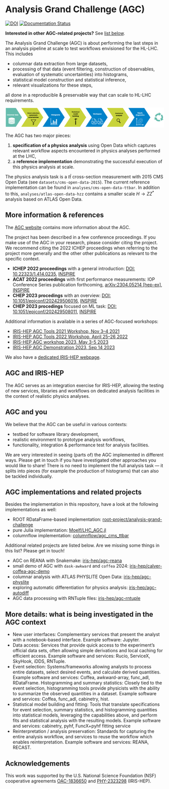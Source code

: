 # Analysis Grand Challenge (AGC)

[![DOI](https://zenodo.org/badge/DOI/10.5281/zenodo.7274936.svg)](https://doi.org/10.5281/zenodo.7274936)
[![Documentation Status](https://readthedocs.org/projects/agc/badge/?version=latest)](https://agc.readthedocs.io/en/latest/?badge=latest)

**Interested in other AGC-related projects?** See [list below](#agc-implementations-and-related-projects).

The Analysis Grand Challenge (AGC) is about performing the last steps in an analysis pipeline at scale to test workflows envisioned for the HL-LHC.
This includes

- columnar data extraction from large datasets,
- processing of that data (event filtering, construction of observables, evaluation of systematic uncertainties) into histograms,
- statistical model construction and statistical inference,
- relevant visualizations for these steps,

all done in a reproducible & preservable way that can scale to HL-LHC requirements.

<div align="center"><img src="docs/pipeline.png" alt="analysis pipeline"></div>

The AGC has two major pieces:

1) **specification of a physics analysis** using Open Data which captures relevant workflow aspects encountered in physics analyses performed at the LHC,
2) a **reference implementation** demonstrating the successful execution of this physics analysis at scale.

The physics analysis task is a $t\bar{t}$ cross-section measurement with 2015 CMS Open Data (see `datasets/cms-open-data-2015`).
The current reference implementation can be found in `analyses/cms-open-data-ttbar`.
In addition to this, `analyses/atlas-open-data-hzz` contains a smaller scale $H\rightarrow ZZ^*$ analysis based on ATLAS Open Data.

## More information & references

The [AGC website](https://agc.readthedocs.io/en/latest/?badge=latest) contains more information about the AGC.

The project has been described in a few conference proceedings.
If you make use of the AGC in your research, please consider citing the project.
We recommend citing the 2022 ICHEP proceedings when referring to the project more generally and the other other publications as relevant to the specific context.

- **ICHEP 2022 proceedings** with a general introduction: [DOI: 10.22323/1.414.0235](https://doi.org/10.22323/1.414.0235), [INSPIRE](https://inspirehep.net/literature/2598292)
- **ACAT 2022 proceedings** with first performance measurements: IOP Conference Series publication forthcoming, [arXiv:2304.05214 [hep-ex]](https://arxiv.org/abs/2304.05214), [INSPIRE](https://inspirehep.net/literature/2650460)
- **CHEP 2023 procedings** with an overview: [DOI: 10.1051/epjconf/202429506016](https://doi.org/10.1051/epjconf/202429506016), [INSPIRE](https://inspirehep.net/literature/2743608)
- **CHEP 2023 procedings** focused on ML task: [DOI: 10.1051/epjconf/202429508011](https://doi.org/10.1051/epjconf/202429508011), [INSPIRE](https://inspirehep.net/literature/2743013)

Additional information is available in a series of AGC-focused workshops:

- [IRIS-HEP AGC Tools 2021 Workshop, Nov 3–4 2021](https://indico.cern.ch/e/agc-tools-workshop)
- [IRIS-HEP AGC Tools 2022 Workshop, April 25–26 2022](https://indico.cern.ch/e/agc-tools-2)
- [IRIS-HEP AGC workshop 2023, May 3-5 2023](https://indico.cern.ch/e/agc-workshop-2023)
- [IRIS-HEP AGC Demonstration 2023, Sep 14 2023](https://indico.cern.ch/e/agc-demonstration)

We also have a [dedicated IRIS-HEP webpage](https://iris-hep.org/grand-challenges.html).

## AGC and IRIS-HEP

The AGC serves as an integration exercise for IRIS-HEP, allowing the testing of new services, libraries and workflows on dedicated analysis facilities in the context of realistic physics analyses.

## AGC and you

We believe that the AGC can be useful in various contexts:

- testbed for software library development,
- realistic environment to prototype analysis workflows,
- functionality, integration & performance test for analysis facilities.

We are very interested in seeing (parts of) the AGC implemented in different ways.
Please get in touch if you have investigated other approaches you would like to share!
There is no need to implement the full analysis task — it splits into pieces (for example the production of histograms) that can also be tackled individually.

## AGC implementations and related projects

Besides the implementation in this repository, have a look at the following implementations as well:

- ROOT RDataFrame-based implementation: [root-project/analysis-grand-challenge](https://github.com/root-project/analysis-grand-challenge)
- pure Julia implementation: [Moelf/LHC_AGC.jl](https://github.com/Moelf/LHC_AGC.jl)
- columnflow implementation: [columnflow/agc_cms_ttbar](https://github.com/columnflow/agc_cms_ttbar)

Additional related projects are listed below.
Are we missing some things in this list?
Please get in touch!

- AGC on REANA with Snakemake: [iris-hep/agc-reana](https://github.com/iris-hep/agc-reana)
- small demo of AGC with `dask-awkward` and `coffea` 2024: [iris-hep/calver-coffea-agc-demo](https://github.com/iris-hep/calver-coffea-agc-demo/)
- columnar analysis with ATLAS PHYSLITE Open Data: [iris-hep/agc-physlite](https://github.com/iris-hep/agc-physlite/)
- exploring automatic differentiation for physics analysis: [iris-hep/agc-autodiff](https://github.com/iris-hep/agc-autodiff/)
- AGC data processing with RNTuple files: [iris-hep/agc-rntuple](https://github.com/iris-hep/agc-rntuple)

## More details: what is being investigated in the AGC context

- New user interfaces: Complementary services that present the analyst with a notebook-based interface.  Example software: Jupyter.
- Data access: Services that provide quick access to the experiment’s official data sets, often allowing simple derivations and local caching for efficient access.  Example software and services: Rucio, ServiceX, SkyHook, iDDS, RNTuple.
- Event selection: Systems/frameworks allowing analysts to process entire datasets, select desired events, and calculate derived quantities.  Example software and services: Coffea, awkward-array, func_adl, RDataFrame.
Histogramming and summary statistics: Closely tied to the event selection, histogramming tools provide physicists with the ability to summarize the observed quantities in a dataset.  Example software and services: Coffea, func_adl, cabinetry, hist.
- Statistical model building and fitting: Tools that translate specifications for event selection, summary statistics, and histogramming quantities into statistical models, leveraging the capabilities above, and perform fits and statistical analysis with the resulting models.  Example software and services: cabinetry, pyhf, FuncX+pyhf fitting service
- Reinterpretation / analysis preservation:  Standards for capturing the entire analysis workflow, and services to reuse the workflow which enables reinterpretation.  Example software and services: REANA, RECAST.

## Acknowledgements

This work was supported by the U.S. National Science Foundation (NSF) cooperative agreements [OAC-1836650](https://nsf.gov/awardsearch/showAward?AWD_ID=1836650) and [PHY-2323298](https://nsf.gov/awardsearch/showAward?AWD_ID=2323298) (IRIS-HEP).
